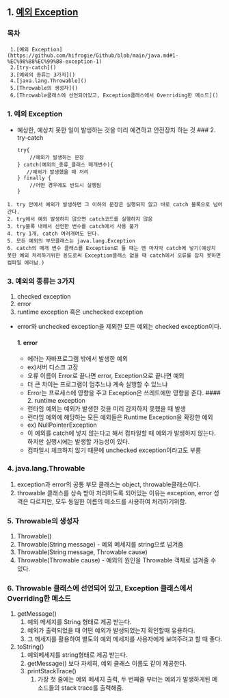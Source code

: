 ## 1. [예외 Exception](https://github.com/hifrogie/Github/blob/main/java.md#1-%EC%98%88%EC%99%B8-exception)
 ### 목차
     1.[예외 Exception](https://github.com/hifrogie/Github/blob/main/java.md#1-%EC%98%88%EC%99%B8-exception-1)
     2.[try-catch]()
     3.[예외의 종류는 3가지]()
     4.[java.lang.Throwable]()
     5.[Throwable의 생성자]()
     6.[Throwable클래스에 선언되어있고, Exception클래스에서 Overriding한 메소드]()
 ### 1. 예외 Exception
   - 예상한, 예상치 못한 일이 발생하는 것을 미리 예견하고 안전장치 하는 것
    ### 2. try-catch
     ```
     try{
         //예외가 발생하는 문장
     } catch(예외의_종류_클래스 매개변수){
        //예외가 발생했을 때 처리
     } finally {
         //어떤 경우에도 반드시 실행됨
     }
     ```
    1. try 안에서 예외가 발생하면 그 이하의 문장은 실행되지 않고 바로 catch 블록으로 넘어간다.
    2. try에서 예외 발생하지 않으면 catch코드를 실행하지 않음
    3. try블록 내에서 선언한 변수를 catch에서 사용 불가
    4. try 1개, catch 여러개여도 된다.
    5. 모든 예외의 부모클래스는 java.lang.Exception
    6. catch의 매개 변수 클래스를 Exception로 둘 때는 맨 마지막 catch에 넣기(예상치 못한 예외 처리하기위한 용도로써 Exception클래스 없을 때 catch에서 오류를 잡지 못하면 컴파일 에러남.)

### 3. 예외의 종류는 3가지
   1. checked exception
   2. error
   3. runtime exception 혹은 unchecked exception
   - error와 unchecked exception을 제외한 모든 예외는 checked exception이다.
     #### 1. error
     - 에러는 자바프로그램 밖에서 발생한 예외
     - ex)서버 디스크 고장
     - 오류 이름이 Error로 끝나면 error, Exception으로 끝나면 예외
     - 더 큰 차이는 프로그램이 멈추느냐 계속 실행할 수 있느냐
     - Error는 프로세스에 영향을 주고 Exception은 쓰레드에만 영향을 준다.
    #### 2. runtime exception
     - 런타임 예외는 예외가 발생한 것을 미리 감지하지 못했을 때 발생
     - 런타임 예외에 해당하는 모든 예외들은 Runtime Exception을 확장한 예외
     - ex) NullPointerException
     - 이 예외를 catch에 넣지 않는다고 해서 컴파일할 때 예외가 발생하지 않는다. 하지만 실행시에는 발생할 가능성이 있다.
     - 컴파일시 체크하지 않기 때문에 unchecked exception이라고도 부름
     
### 4. java.lang.Throwable
 1. exception과 error의 공통 부모 클래스는 object, throwable클래스이다.
 2. throwable 클래스를 상속 받아 처리하도록 되어있는 이유는 exception, error 성격은 다르지만, 모두 동일한 이름의 메소드를 사용하여 처리하기위함. 
 
### 5. Throwable의 생성자
 1. Throwable()
 2. Throwable(String message)
        - 예외 메세지를 string으로 넘겨줌
 3. Throwable(String message, Throwable cause)
 4. Throwable(Throwable cause)
        - 예외의 원인을 Throwable 객체로 넘겨줄 수 있다.
### 6. Throwable 클래스에 선언되어 있고, Exception 클래스에서 Overriding한 메소드
 1. getMessage()
     1. 예외 메세지를 String 형태로 제공 받는다.
     2. 예외가 출력되었을 때 어떤 예외가 발생되었는지 확인할때 유용하다.
     3. 그 메세지를 활용하여 별도의 예외 메세지를 사용자에게 보여주려고 할 때 좋다.
 2. toString()
     1. 예외메세지를 string형태로 제공 받는다.
     2. getMessage() 보다 자세히, 예외 클래스 이름도 같이 제공한다.
     3. printStackTrace()
        1. 가장 첫 줄에는 예외 메세지 출력, 두 번째줄 부터는 예외가 발생하게된 메소드들의 stack trace를 출력해줌. 
            
       
